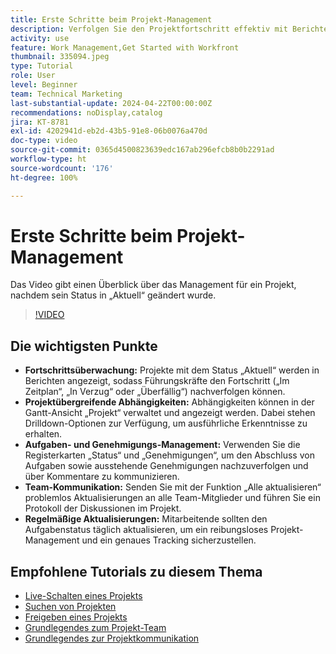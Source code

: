 ```yaml
---
title: Erste Schritte beim Projekt-Management
description: Verfolgen Sie den Projektfortschritt effektiv mit Berichten nach, verwalten Sie Abhängigkeiten über Gantt-Ansichten, überwachen Sie Aufgaben und Genehmigungen, verbessern Sie die Team-Kommunikation und sorgen Sie mit regelmäßigen Aktualisierungen für reibungslose Workflows.
activity: use
feature: Work Management,Get Started with Workfront
thumbnail: 335094.jpeg
type: Tutorial
role: User
level: Beginner
team: Technical Marketing
last-substantial-update: 2024-04-22T00:00:00Z
recommendations: noDisplay,catalog
jira: KT-8781
exl-id: 4202941d-eb2d-43b5-91e8-06b0076a470d
doc-type: video
source-git-commit: 0365d4500823639edc167ab296efcb8b0b2291ad
workflow-type: ht
source-wordcount: '176'
ht-degree: 100%

---
```


# Erste Schritte beim Projekt-Management

Das Video gibt einen Überblick über das Management für ein Projekt, nachdem sein Status in „Aktuell“ geändert wurde.

>[!VIDEO](https://video.tv.adobe.com/v/3445176/?quality=12&learn=on&enablevpops&captions=ger)

## Die wichtigsten Punkte

* **Fortschrittsüberwachung:** Projekte mit dem Status „Aktuell“ werden in Berichten angezeigt, sodass Führungskräfte den Fortschritt („Im Zeitplan“, „In Verzug“ oder „Überfällig“) nachverfolgen können.
* **Projektübergreifende Abhängigkeiten:** Abhängigkeiten können in der Gantt-Ansicht „Projekt“ verwaltet und angezeigt werden. Dabei stehen Drilldown-Optionen zur Verfügung, um ausführliche Erkenntnisse zu erhalten.
* **Aufgaben- und Genehmigungs-Management:** Verwenden Sie die Registerkarten „Status“ und „Genehmigungen“, um den Abschluss von Aufgaben sowie ausstehende Genehmigungen nachzuverfolgen und über Kommentare zu kommunizieren.
* **Team-Kommunikation:** Senden Sie mit der Funktion „Alle aktualisieren“ problemlos Aktualisierungen an alle Team-Mitglieder und führen Sie ein Protokoll der Diskussionen im Projekt.
* **Regelmäßige Aktualisierungen:** Mitarbeitende sollten den Aufgabenstatus täglich aktualisieren, um ein reibungsloses Projekt-Management und ein genaues Tracking sicherzustellen. 


## Empfohlene Tutorials zu diesem Thema

* [Live-Schalten eines Projekts](/help/manage-work/projects/take-a-project-live.md)
* [Suchen von Projekten](/help/manage-work/projects/find-projects.md)
* [Freigeben eines Projekts](/help/manage-work/projects/share-a-project.md)
* [Grundlegendes zum Projekt-Team](/help/manage-work/projects/understand-the-project-team.md)
* [Grundlegendes zur Projektkommunikation](/help/manage-work/projects/understand-project-communication.md)
